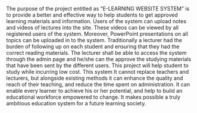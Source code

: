The purpose of the project entitled as “E-LEARNING WEBSITE SYSTEM” is to provide a
better and effective way to help students to get approved learning materials and information.
Users of the system can upload notes and videos of lectures into the site. These videos can be
viewed by all registered users of the system. Moreover, PowerPoint presentations on all topics
can be uploaded in to the system. Traditionally a lecturer had the burden of following up on each
student and ensuring that they had the correct reading materials. The lecturer shall be able to
access the system through the admin page and he/she can the approve the studying materials that
have been sent by the different users. This project will help student to study while incurring low
cost. This system It cannot replace teachers and lecturers, but alongside existing methods it can
enhance the quality and reach of their teaching, and reduce the time spent on administration. It
can enable every learner to achieve his or her potential, and help to build an educational
workforce empowered to change. It makes possible a truly ambitious education system for a
future learning society.
